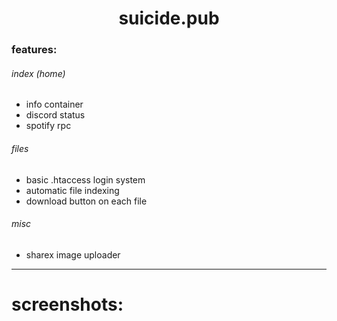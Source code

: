 <div align="center">
	<h1> suicide.pub</h1>
</div>

### features:
###### index (home)
* info container
* discord status
* spotify rpc
###### files
* basic .htaccess login system
* automatic file indexing
* download button on each file
###### misc
* sharex image uploader


------
screenshots:
======
<img title="index" src="https://user-images.githubusercontent.com/114261164/213054479-b9c54d3a-e1f9-46bd-90ca-ab43d68c42e6.png" alt="" data-align="center">
<img title="files" src="https://user-images.githubusercontent.com/114261164/213054769-3b0bbd6f-4b15-483a-ba75-27bb65ddc9f4.png" alt="" data-align="center">
